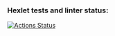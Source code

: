 ### Hexlet tests and linter status:
[![Actions Status](https://github.com/sobolevaea/frontend-project-11/actions/workflows/hexlet-check.yml/badge.svg)](https://github.com/sobolevaea/frontend-project-11/actions)